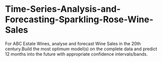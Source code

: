 # Time-Series-Analysis-and-Forecasting-Sparkling-Rose-Wine-Sales
For ABC Estate Wines, analyse and forecast Wine Sales in the 20th century.Build the most optimum model(s) on the complete data and predict 12 months into the future with appropriate confidence intervals/bands.
